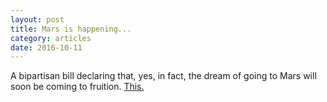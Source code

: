 ```yaml
---
layout: post
title: Mars is happening...
category: articles
date: 2016-10-11
---
```


A bipartisan bill declaring that, yes, in fact, the dream of going to Mars will soon be coming to fruition. [This.](http://www.cnn.com/2016/10/11/opinions/america-will-take-giant-leap-to-mars-barack-obama/index.html)
